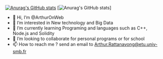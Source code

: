 [![Anurag's GitHub stats](https://github-readme-stats.vercel.app/api?username=ArthurOnWeb&count_private=true)]((https://github.com/anuraghazra/github-readme-stats))
[![Anurag's GitHub stats](https://github-readme-stats.vercel.app/api/top-langs/?username=ArthurOnWeb&layout=compact&size_weight=0.5&count_weight=0.5)]

- 👋 Hi, I’m @ArthurOnWeb
- 👀 I’m interested in New technology and Big Data
- 🌱 I’m currently learning Programing and languages such as C++, Node.js and Solidity
- 💞️ I’m looking to collaborate for personal programs or for school
- 📫 How to reach me ? send an email to Arthur.Rattanavong@etu.univ-smb.fr

<!---
ArthurOnWeb/ArthurOnWeb is a ✨ special ✨ repository because its `README.md` (this file) appears on your GitHub profile.
You can click the Preview link to take a look at your changes.
--->
